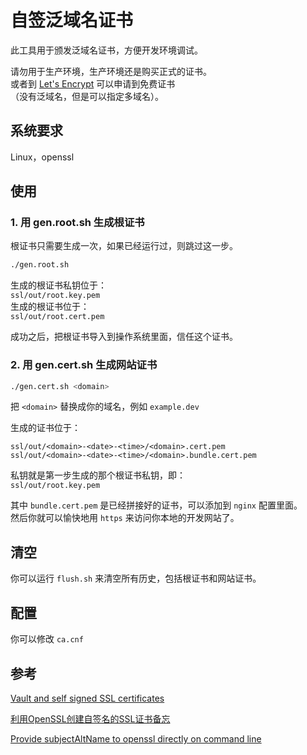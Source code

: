 # 自签泛域名证书
此工具用于颁发泛域名证书，方便开发环境调试。

请勿用于生产环境，生产环境还是购买正式的证书。  
或者到 [Let's Encrypt](https://letsencrypt.org/) 可以申请到免费证书  
（没有泛域名，但是可以指定多域名）。

## 系统要求
Linux，openssl

## 使用
### 1. 用 gen.root.sh 生成根证书
根证书只需要生成一次，如果已经运行过，则跳过这一步。

```bash
./gen.root.sh
```
生成的根证书私钥位于：  
`ssl/out/root.key.pem`  
生成的根证书位于：  
`ssl/out/root.cert.pem`  

成功之后，把根证书导入到操作系统里面，信任这个证书。

### 2. 用 gen.cert.sh 生成网站证书
```bash
./gen.cert.sh <domain>
```
把 `<domain>` 替换成你的域名，例如 `example.dev`

生成的证书位于：
```text
ssl/out/<domain>-<date>-<time>/<domain>.cert.pem
ssl/out/<domain>-<date>-<time>/<domain>.bundle.cert.pem
```

私钥就是第一步生成的那个根证书私钥，即：  
`ssl/out/root.key.pem`

其中 `bundle.cert.pem` 是已经拼接好的证书，可以添加到 `nginx` 配置里面。  
然后你就可以愉快地用 `https` 来访问你本地的开发网站了。

## 清空
你可以运行 `flush.sh` 来清空所有历史，包括根证书和网站证书。

## 配置
你可以修改 `ca.cnf`

## 参考
[Vault and self signed SSL certificates](http://dunne.io/vault-and-self-signed-ssl-certificates)

[利用OpenSSL创建自签名的SSL证书备忘](http://wangye.org/blog/archives/732/)

[Provide subjectAltName to openssl directly on command line](http://security.stackexchange.com/questions/74345/provide-subjectaltname-to-openssl-directly-on-command-line)
